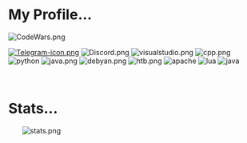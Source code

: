 # **My Profile...** &nbsp; &nbsp; &nbsp; &nbsp; &nbsp; &nbsp; &nbsp;
![CodeWars.png](https://www.codewars.com/users/bosiux/badges/large)

[![Telegram-icon.png](https://img.shields.io/badge/Telegram-2CA5E0?style=for-the-badge&logo=telegram&logoColor=white)](t.me/PurpleSeemsGudd)
![Discord.png](https://img.shields.io/badge/Discord-5865F2?style=for-the-badge&logo=discord&logoColor=white)
![visualstudio.png](https://img.shields.io/badge/VSCode-0078D4?style=for-the-badge&logo=visual%20studio%20code&logoColor=whit)
![cpp.png](https://img.shields.io/badge/C%2B%2B-00599C?style=for-the-badge&logo=c%2B%2B&logoColor=white)
![python](https://img.shields.io/badge/Python-FFD43B?style=for-the-badge&logo=python&logoColor=blue)
![java.png](https://img.shields.io/badge/HTML5-E34F26?style=for-the-badge&logo=html5&logoColor=white)
![debyan.png](https://img.shields.io/badge/Debian-A81D33?style=for-the-badge&logo=debian&logoColor=white)
![htb.png](https://img.shields.io/badge/HackTheBox-111927?style=for-the-badge&logo=Hack%20The%20Box&logoColor=9FEF00)
![apache](https://img.shields.io/badge/Apache-D22128?style=for-the-badge&logo=Apache&logoColor=white)
![lua](https://img.shields.io/badge/Lua-2C2D72?style=for-the-badge&logo=lua&logoColor=white)
![java](https://img.shields.io/badge/Java-ED8B00?style=for-the-badge&logo=openjdk&logoColor=white)

<br>

# Stats...

&nbsp; &nbsp; &nbsp; &nbsp;![stats.png](https://github-profile-summary-cards.vercel.app/api/cards/profile-details?username=bosiux&theme=radical)
 <br>
